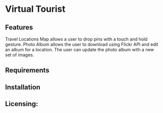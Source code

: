 # Virtual Tourist


## Features
Travel Locations Map allows a user to drop pins with a touch and hold gesture. Photo Album allows the user to download using Flickr API and edit an album for a location. The user can update the photo album with a new set of images.


## Requirements

## Installation

## Licensing:

